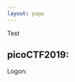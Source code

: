 ```yaml
---
layout: page
---
```


Test

<section>
	<h2>picoCTF2019:</h2>
	<p>Logon: 
	<a href="{{ "/Logon" | prepend: site.baseurl | replace: '//', '/' }}">
	</p>
</section>